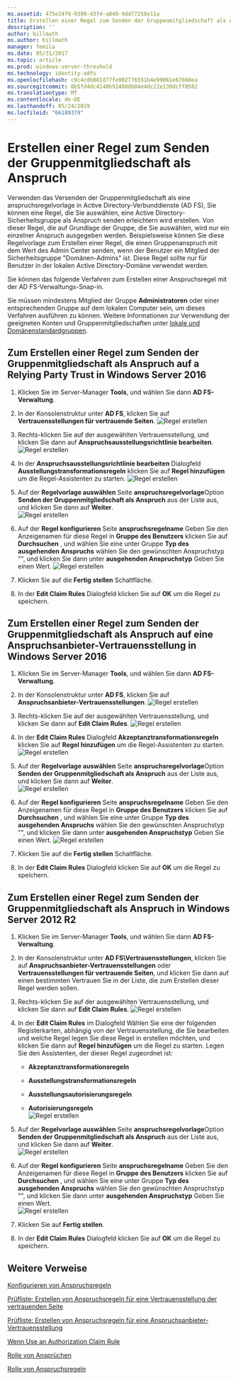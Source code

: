 ```yaml
---
ms.assetid: 475e34f9-9399-43f4-a840-9dd77258e11a
title: Erstellen einer Regel zum Senden der Gruppenmitgliedschaft als Anspruch
description: ''
author: billmath
ms.author: billmath
manager: femila
ms.date: 05/31/2017
ms.topic: article
ms.prod: windows-server-threshold
ms.technology: identity-adfs
ms.openlocfilehash: c9c4cdb881d77fe902776551b4e99061e67660ea
ms.sourcegitcommit: 0b5fd4dc4148b92480db04e4dc22e139dcff8582
ms.translationtype: MT
ms.contentlocale: de-DE
ms.lasthandoff: 05/24/2019
ms.locfileid: "66189379"
---
```

# <a name="create-a-rule-to-send-group-membership-as-a-claim"></a>Erstellen einer Regel zum Senden der Gruppenmitgliedschaft als Anspruch

Verwenden das Versenden der Gruppenmitgliedschaft als eine anspruchsregelvorlage in Active Directory-Verbunddienste \(AD FS\), Sie können eine Regel, die Sie auswählen, eine Active Directory-Sicherheitsgruppe als Anspruch senden erleichtern wird erstellen. Von dieser Regel, die auf Grundlage der Gruppe, die Sie auswählen, wird nur ein einzelner Anspruch ausgegeben werden. Beispielsweise können Sie diese Regelvorlage zum Erstellen einer Regel, die einen Gruppenanspruch mit dem Wert des Admin Center senden, wenn der Benutzer ein Mitglied der Sicherheitsgruppe "Domänen-Admins" ist. Diese Regel sollte nur für Benutzer in der lokalen Active Directory-Domäne verwendet werden.  
  
Sie können das folgende Verfahren zum Erstellen einer Anspruchsregel mit der AD FS-Verwaltungs-Snap\-in.  
  
Sie müssen mindestens Mitglied der Gruppe **Administratoren** oder einer entsprechenden Gruppe auf dem lokalen Computer sein, um dieses Verfahren ausführen zu können.  Weitere Informationen zur Verwendung der geeigneten Konten und Gruppenmitgliedschaften unter [lokale und Domänenstandardgruppen](https://go.microsoft.com/fwlink/?LinkId=83477).   

## <a name="to-create-a-rule-to-send-group-membership-as-a-claim-on-a-relying-party-trust-in-windows-server-2016"></a>Zum Erstellen einer Regel zum Senden der Gruppenmitgliedschaft als Anspruch auf a Relying Party Trust in Windows Server 2016 

1.  Klicken Sie im Server-Manager **Tools**, und wählen Sie dann **AD FS-Verwaltung**.  
  
2.  In der Konsolenstruktur unter **AD FS**, klicken Sie auf **Vertrauensstellungen für vertrauende Seiten**. 
![Regel erstellen](media/Create-a-Rule-to-Pass-Through-or-Filter-an-Incoming-Claim/claimrule9.PNG)  
  
3.  Rechts\-klicken Sie auf der ausgewählten Vertrauensstellung, und klicken Sie dann auf **Anspruchsausstellungsrichtlinie bearbeiten**.
![Regel erstellen](media/Create-a-Rule-to-Pass-Through-or-Filter-an-Incoming-Claim/claimrule10.PNG)   
  
4.  In der **Anspruchsausstellungsrichtlinie bearbeiten** Dialogfeld **Ausstellungstransformationsregeln** klicken Sie auf **Regel hinzufügen** um die Regel-Assistenten zu starten. 
![Regel erstellen](media/Create-a-Rule-to-Pass-Through-or-Filter-an-Incoming-Claim/claimrule11.PNG)    

5.  Auf der **Regelvorlage auswählen** Seite **anspruchsregelvorlage**Option **Senden der Gruppenmitgliedschaft als Anspruch** aus der Liste aus, und klicken Sie dann auf **Weiter**.  
![Regel erstellen](media/Create-a-Rule-to-Send-Group-Membership-as-a-Claim/group3.PNG)      

6.   Auf der **Regel konfigurieren** Seite **anspruchsregelname** Geben Sie den Anzeigenamen für diese Regel in **Gruppe des Benutzers** klicken Sie auf **Durchsuchen** , und wählen Sie eine unter Gruppe **Typ des ausgehenden Anspruchs** wählen Sie den gewünschten Anspruchstyp "", und klicken Sie dann unter **ausgehenden Anspruchstyp** Geben Sie einen Wert.
![Regel erstellen](media/Create-a-Rule-to-Send-Group-Membership-as-a-Claim/group4.PNG)   

7.  Klicken Sie auf die **Fertig stellen** Schaltfläche.  
  
8.  In der **Edit Claim Rules** Dialogfeld klicken Sie auf **OK** um die Regel zu speichern.
  
## <a name="to-create-a-rule-to-send-group-membership-as-a-claim-on-a-claims-provider-trust-in-windows-server-2016"></a>Zum Erstellen einer Regel zum Senden der Gruppenmitgliedschaft als Anspruch auf eine Anspruchsanbieter-Vertrauensstellung in Windows Server 2016 
  
1.  Klicken Sie im Server-Manager **Tools**, und wählen Sie dann **AD FS-Verwaltung**.  
  
2.  In der Konsolenstruktur unter **AD FS**, klicken Sie auf **Anspruchsanbieter-Vertrauensstellungen**. 
![Regel erstellen](media/Create-a-Rule-to-Pass-Through-or-Filter-an-Incoming-Claim/claimrule1.PNG)  
  
3.  Rechts\-klicken Sie auf der ausgewählten Vertrauensstellung, und klicken Sie dann auf **Edit Claim Rules**.
![Regel erstellen](media/Create-a-Rule-to-Pass-Through-or-Filter-an-Incoming-Claim/claimrule2.PNG)   
  
4.  In der **Edit Claim Rules** Dialogfeld **Akzeptanztransformationsregeln** klicken Sie auf **Regel hinzufügen** um die Regel-Assistenten zu starten.
![Regel erstellen](media/Create-a-Rule-to-Pass-Through-or-Filter-an-Incoming-Claim/claimrule3.PNG)    

5.  Auf der **Regelvorlage auswählen** Seite **anspruchsregelvorlage**Option **Senden der Gruppenmitgliedschaft als Anspruch** aus der Liste aus, und klicken Sie dann auf **Weiter**.  
![Regel erstellen](media/Create-a-Rule-to-Send-Group-Membership-as-a-Claim/group3.PNG)     

6.   Auf der **Regel konfigurieren** Seite **anspruchsregelname** Geben Sie den Anzeigenamen für diese Regel in **Gruppe des Benutzers** klicken Sie auf **Durchsuchen** , und wählen Sie eine unter Gruppe **Typ des ausgehenden Anspruchs** wählen Sie den gewünschten Anspruchstyp "", und klicken Sie dann unter **ausgehenden Anspruchstyp** Geben Sie einen Wert. 
![Regel erstellen](media/Create-a-Rule-to-Send-Group-Membership-as-a-Claim/group4.PNG)      

7.  Klicken Sie auf die **Fertig stellen** Schaltfläche.  
  
8.  In der **Edit Claim Rules** Dialogfeld klicken Sie auf **OK** um die Regel zu speichern.  




  
## <a name="to-create-a-rule-to-send-group-membership-as-a-claim-in-windows-server-2012-r2"></a>Zum Erstellen einer Regel zum Senden der Gruppenmitgliedschaft als Anspruch in Windows Server 2012 R2 
  
1.  Klicken Sie im Server-Manager **Tools**, und wählen Sie dann **AD FS-Verwaltung**.  
  
2.  In der Konsolenstruktur unter **AD FS\\Vertrauensstellungen**, klicken Sie auf **Anspruchsanbieter-Vertrauensstellungen** oder **Vertrauensstellungen für vertrauende Seiten**, und klicken Sie dann auf einen bestimmten Vertrauen Sie in der Liste, die zum Erstellen dieser Regel werden sollen.  
  
3.  Rechts\-klicken Sie auf der ausgewählten Vertrauensstellung, und klicken Sie dann auf **Edit Claim Rules**.
![Regel erstellen](media/Create-a-Rule-to-Pass-Through-or-Filter-an-Incoming-Claim/claimrule6.PNG)  
  
4.  In der **Edit Claim Rules** im Dialogfeld Wählen Sie eine der folgenden Registerkarten, abhängig von der Vertrauensstellung, die Sie bearbeiten und welche Regel legen Sie diese Regel in erstellen möchten, und klicken Sie dann auf **Regel hinzufügen** um die Regel zu starten. Legen Sie den Assistenten, der dieser Regel zugeordnet ist:  
  
    -   **Akzeptanztransformationsregeln**  
  
    -   **Ausstellungstransformationsregeln**  
  
    -   **Ausstellungsautorisierungsregeln**  
  
    -   **Autorisierungsregeln**  
![Regel erstellen](media/Create-a-Rule-to-Permit-All-Users/permitall5.PNG)
    
5.  Auf der **Regelvorlage auswählen** Seite **anspruchsregelvorlage**Option **Senden der Gruppenmitgliedschaft als Anspruch** aus der Liste aus, und klicken Sie dann auf **Weiter**.  
![Regel erstellen](media/Create-a-Rule-to-Send-Group-Membership-as-a-Claim/group1.PNG)

6.  Auf der **Regel konfigurieren** Seite **anspruchsregelname** Geben Sie den Anzeigenamen für diese Regel in **Gruppe des Benutzers** klicken Sie auf **Durchsuchen** , und wählen Sie eine unter Gruppe **Typ des ausgehenden Anspruchs** wählen Sie den gewünschten Anspruchstyp "", und klicken Sie dann unter **ausgehenden Anspruchstyp** Geben Sie einen Wert.  
![Regel erstellen](media/Create-a-Rule-to-Send-Group-Membership-as-a-Claim/group2.PNG)  

7.  Klicken Sie auf **Fertig stellen**.  
  
8.  In der **Edit Claim Rules** Dialogfeld klicken Sie auf **OK** um die Regel zu speichern.  



## <a name="additional-references"></a>Weitere Verweise 
[Konfigurieren von Anspruchsregeln](Configure-Claim-Rules.md)  
 
[Prüfliste: Erstellen von Anspruchsregeln für eine Vertrauensstellung der vertrauenden Seite](https://technet.microsoft.com/library/ee913578.aspx)  

[Prüfliste: Erstellen von Anspruchsregeln für eine Anspruchsanbieter-Vertrauensstellung](https://technet.microsoft.com/library/ee913564.aspx)  
  
[Wenn Use an Authorization Claim Rule](../../ad-fs/technical-reference/When-to-Use-an-Authorization-Claim-Rule.md)  

[Rolle von Ansprüchen](../../ad-fs/technical-reference/The-Role-of-Claims.md)  
  
[Rolle von Anspruchsregeln](../../ad-fs/technical-reference/The-Role-of-Claim-Rules.md) 
